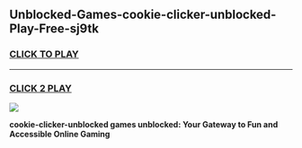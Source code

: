 
## Unblocked-Games-cookie-clicker-unblocked-Play-Free-sj9tk
<h3>
<a href="https://premium76.site?title=cookie-clicker-unblocked&ref=15A">CLICK TO PLAY</a></h3>
<hr>

<h3>
<a href="https://premium76.site?title=cookie-clicker-unblocked&ref=15A">CLICK 2 PLAY</a>
  
</h3>

<a href="https://premium76.site?title=cookie-clicker-unblocked&ref=15A"><img src="https://clearcache.store/games.png"></a>


**cookie-clicker-unblocked games unblocked: Your Gateway to Fun and Accessible Online Gaming**
